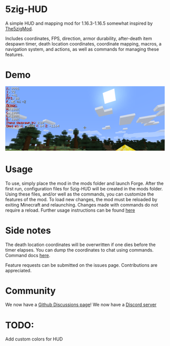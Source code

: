 # 5zig-HUD
A simple HUD and mapping mod for 1.16.3-1.16.5 somewhat inspired by [The5zigMod](https://github.com/5zig-reborn/The-5zig-Mod).

Includes coordinates, FPS, direction, armor durability, after-death item despawn timer, death location coordinates, coordinate mapping, macros, a navigation system, and actions, as well as commands for managing these features.

# Demo
![HUD Demo](https://github.com/doggo4242/5zig-HUD/raw/main/demo.png)

# Usage
To use, simply place the mod in the mods folder and launch Forge. After the first run, configuration files for 5zig-HUD will be created in the mods folder. Using these files, and/or well as the commands, you can customize the features of the mod. To load new changes, the mod must be reloaded by exiting Minecraft and relaunching. Changes made with commands do not require a reload. Further usage instructions can be found [here](https://github.com/doggo4242/5zig-HUD/wiki)

# Side notes
The death location coordinates will be overwritten if one dies before the timer elapses. You can dump the coordinates to chat using commands. Command docs [here](https://github.com/doggo4242/5zig-HUD/wiki).  

Feature requests can be submitted on the issues page.
Contributions are appreciated.

# Community
We now have a [Github Discussions page](https://github.com/doggo4242/5zig-HUD/discussions)!
We now have a [Discord server](https://discord.gg/wvBU8exFq3)

# TODO:
Add custom colors for HUD
